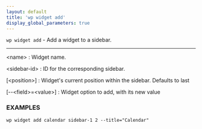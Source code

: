 ```yaml
---
layout: default
title: 'wp widget add'
display_global_parameters: true
---
```


`wp widget add` - Add a widget to a sidebar.

<hr />

&lt;name&gt;
: Widget name.

&lt;sidebar-id&gt;
: ID for the corresponding sidebar.

[&lt;position&gt;]
: Widget's current position within the sidebar. Defaults to last

[\--&lt;field&gt;=&lt;value&gt;]
: Widget option to add, with its new value

### EXAMPLES

    wp widget add calendar sidebar-1 2 --title="Calendar"



